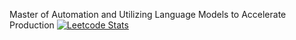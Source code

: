 Master of Automation and Utilizing Language Models to Accelerate Production
[![Leetcode Stats](https://leetcard.andrewdupere.cool/leetcode?username=AndrewDupere)](https://leetcode.com/AndrewDupere/)
